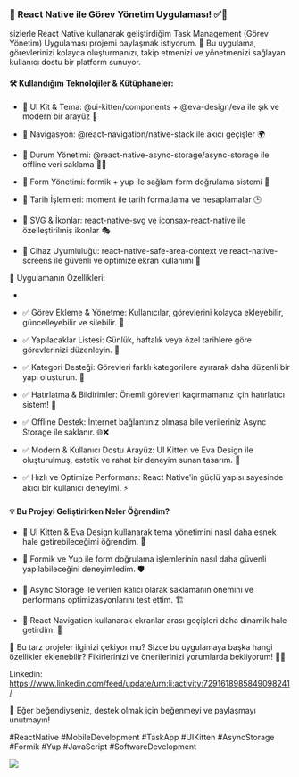 ### 🚀  React Native ile Görev Yönetim Uygulaması! ✅📱

sizlerle React Native kullanarak geliştirdiğim Task Management (Görev Yönetim) Uygulaması projemi paylaşmak istiyorum. 🎯 Bu uygulama, görevlerinizi kolayca oluşturmanızı, takip etmenizi ve yönetmenizi sağlayan kullanıcı dostu bir platform sunuyor.

#### 🛠 Kullandığım Teknolojiler & Kütüphaneler:


- 🔹 UI Kit & Tema: @ui-kitten/components + @eva-design/eva ile şık ve modern bir arayüz 🎨

- 🔹 Navigasyon: @react-navigation/native-stack ile akıcı geçişler 🌍

- 🔹 Durum Yönetimi: @react-native-async-storage/async-storage ile offline veri saklama 📡❌

- 🔹 Form Yönetimi: formik + yup ile sağlam form doğrulama sistemi 🔐

- 🔹 Tarih İşlemleri: moment ile tarih formatlama ve hesaplamalar 🕒

- 🔹 SVG & İkonlar: react-native-svg ve iconsax-react-native ile özelleştirilmiş ikonlar 🎭

- 🔹 Cihaz Uyumluluğu: react-native-safe-area-context ve react-native-screens ile güvenli ve optimize ekran kullanımı 📲

🎯 Uygulamanın Özellikleri:

-
- ✅ Görev Ekleme & Yönetme: Kullanıcılar, görevlerini kolayca ekleyebilir, güncelleyebilir ve silebilir. 📝

- ✅ Yapılacaklar Listesi: Günlük, haftalık veya özel tarihlere göre görevlerinizi düzenleyin. 📅

- ✅ Kategori Desteği: Görevleri farklı kategorilere ayırarak daha düzenli bir yapı oluşturun. 📂

- ✅ Hatırlatma & Bildirimler: Önemli görevleri kaçırmamanız için hatırlatıcı sistem! 🔔

- ✅ Offline Destek: İnternet bağlantınız olmasa bile verileriniz Async Storage ile saklanır. 🌐❌

- ✅ Modern & Kullanıcı Dostu Arayüz: UI Kitten ve Eva Design ile oluşturulmuş, estetik ve rahat bir deneyim sunan tasarım. 🎨

- ✅ Hızlı ve Optimize Performans: React Native’in güçlü yapısı sayesinde akıcı bir kullanıcı deneyimi. ⚡

#### 💡 Bu Projeyi Geliştirirken Neler Öğrendim?


- 🔸 UI Kitten & Eva Design kullanarak tema yönetimini nasıl daha esnek hale getirebileceğimi öğrendim. 🎨

- 🔸 Formik ve Yup ile form doğrulama işlemlerinin nasıl daha güvenli yapılabileceğini deneyimledim. 🛡️

- 🔸 Async Storage ile verileri kalıcı olarak saklamanın önemini ve performans optimizasyonlarını test ettim. 🏗️

- 🔸 React Navigation kullanarak ekranlar arası geçişleri daha dinamik hale getirdim. 🔄

🚀 Bu tarz projeler ilginizi çekiyor mu? Sizce bu uygulamaya başka hangi özellikler eklenebilir? Fikirlerinizi ve önerilerinizi yorumlarda bekliyorum! 💬✨

Linkedin: https://www.linkedin.com/feed/update/urn:li:activity:7291618985849098241/

💙 Eğer beğendiyseniz, destek olmak için beğenmeyi ve paylaşmayı unutmayın!

#ReactNative #MobileDevelopment #TaskApp #UIKitten #AsyncStorage #Formik #Yup #JavaScript #SoftwareDevelopment

<img src="myTaskApp.gif">